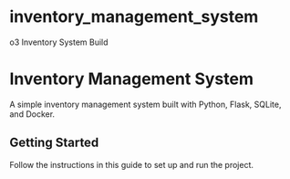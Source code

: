 # inventory_management_system
o3 Inventory System Build
# Inventory Management System

A simple inventory management system built with Python, Flask, SQLite, and Docker.

## Getting Started

Follow the instructions in this guide to set up and run the project.
